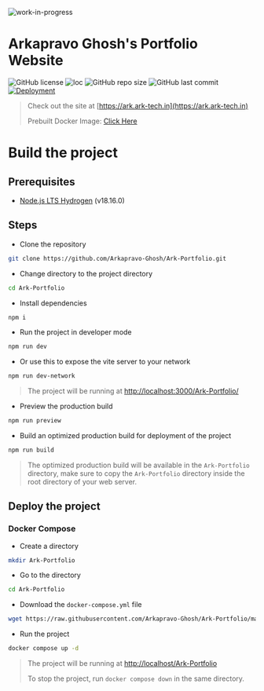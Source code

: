 ![work-in-progress](https://img.shields.io/badge/Work%20In%20Progress-90ee90.svg)
# Arkapravo Ghosh's Portfolio Website
![GitHub license](https://img.shields.io/github/license/Arkapravo-Ghosh/Ark-Portfolio)
![loc](https://img.shields.io/endpoint?url=https://gist.githubusercontent.com/Arkapravo-Ghosh/9a1184af0894a8b86cc3fdf0c8f82195/raw/loc.json)
![GitHub repo size](https://img.shields.io/github/repo-size/Arkapravo-Ghosh/Ark-Portfolio)
![GitHub last commit](https://img.shields.io/github/last-commit/Arkapravo-Ghosh/Ark-Portfolio)\
[![Deployment](https://github.com/Arkapravo-Ghosh/Ark-Portfolio/actions/workflows/main.yml/badge.svg)](https://github.com/Arkapravo-Ghosh/Ark-Portfolio/actions/workflows/main.yml)
> Check out the site at [https://ark.ark-tech.in](https://ark.ark-tech.in)
>
> Prebuilt Docker Image: [Click Here](https://hub.docker.com/r/arkapravoghosh1/ark-portfolio)
# Build the project
## Prerequisites
- [Node.js LTS Hydrogen](https://nodejs.org/en/) (v18.16.0)
## Steps
- Clone the repository
```bash
git clone https://github.com/Arkapravo-Ghosh/Ark-Portfolio.git
```
- Change directory to the project directory
```bash
cd Ark-Portfolio
```
- Install dependencies
```bash
npm i
```
- Run the project in developer mode
```bash
npm run dev
```

- Or use this to expose the vite server to your network
```bash
npm run dev-network
```

> The project will be running at [http://localhost:3000/Ark-Portfolio/](http://localhost:3000/Ark-Portfolio/)
- Preview the production build
```bash
npm run preview
```
- Build an optimized production build for deployment of the project
```bash
npm run build
```
> The optimized production build will be available in the `Ark-Portfolio` directory, make sure to copy the `Ark-Portfolio` directory inside the root directory of your web server.
## Deploy the project
### Docker Compose
- Create a directory
```bash
mkdir Ark-Portfolio
```
- Go to the directory
```bash
cd Ark-Portfolio
```
- Download the `docker-compose.yml` file
```bash
wget https://raw.githubusercontent.com/Arkapravo-Ghosh/Ark-Portfolio/main/docker-compose.yml
```
- Run the project
```bash
docker compose up -d
```
> The project will be running at [http://localhost/Ark-Portfolio](http://localhost/Ark-Portfolio)
>
> To stop the project, run `docker compose down` in the same directory.
